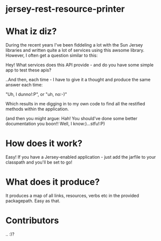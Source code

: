 jersey-rest-resource-printer
============================

# What iz diz?

During the recent years I've been fiddeling a lot with the Sun Jersey libraries and written quite a lot of services using this awsome library. However, I often get a question similar to this:

Hey! What services does this API provide - and do you have some simple app to test these apis?

..And then, each time - I have to give it a thought and produce the same answer each time:

"Uh, I dunno!:P", or "uh, no:-)"

Which results in me digging in to my own code to find all the restified methods within the application.

(and then you might argue: Hah! You should've done some better documentation you boon!! Well, I know:)...stfu!:P)

# How does it work?

Easy! If you have a Jersey-enabled application - just add the jarfile to your classpath and you'll be set to go!

# What does it produce?

It produces a map of all links, resources, verbs etc in the provided packagepath. Easy as that.

# Contributors

.. :)?
